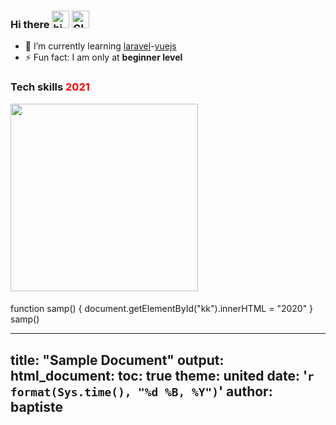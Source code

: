 ### Hi there <img src="https://user-images.githubusercontent.com/1303154/88677602-1635ba80-d120-11ea-84d8-d263ba5fc3c0.gif" width="28px" alt="hi"> <img src="http://rubentd.com/img/banana.gif" width="28px" alt="GIF" />

- 🌱 I’m currently learning [laravel](https://laravel.com/)-[vuejs](https://vuejs.org/)
- ⚡ Fun fact: I am only at __beginner level__

### Tech skills <span style="color:red">2021</span>
<img src="https://cr-skills-chart-widget.azurewebsites.net/api/api?username=mkjdy&width=1368" height="300px"/>

<h4 id="kk"></h4>
function samp() {
  document.getElementById("kk").innerHTML = "2020"
}
samp()

---
title: "Sample Document"
output:
  html_document:
    toc: true
    theme: united
date: '`r format(Sys.time(), "%d %B, %Y")`'
author: baptiste
---

<!--<img src="https://cr-ss-service.azurewebsites.net/api/ScreenShot?widget=summary&username=mkjdy&show-avatar=true&style=--border-radius:10px"/>-->

<!--![Alt Text](http://rubentd.com/img/banana.gif)-->

<!--
**mkjdy/mkjdy** is a ✨ _special_ ✨ repository because its `README.md` (this file) appears on your GitHub profile.

Here are some ideas to get you started:

- 🔭 I’m currently working on ...
- 🌱 I’m currently learning ...
- 👯 I’m looking to collaborate on ...
- 🤔 I’m looking for help with ...
- 💬 Ask me about ...
- 📫 How to reach me: ...
- 😄 Pronouns: ...
- ⚡ Fun fact: ...
-->
